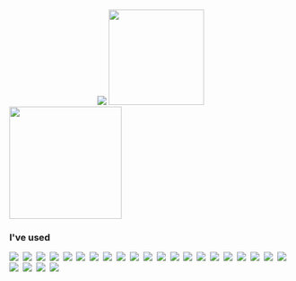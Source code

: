 # 
<div align="center"> 
  <img  src="http://mazassumnida.wtf/api/v2/generate_badge?boj=rlaxogns6515">
  <img  src="https://github-readme-stats.vercel.app/api?username=kimTH65" height="170">
</div>

<div  width="50">
  <div align="left">
    <img src="https://user-images.githubusercontent.com/59690816/172753872-df5b3d75-e4a3-4e79-9812-22a5d31d5c71.png" height="200/>
  </div>
  <div align="right">
    <h3>I've used</h3>
    <img src="https://img.shields.io/badge/Java-007396?style=flat-square&logo=Java&logoColor=white"/>&nbsp 
    <img src="https://img.shields.io/badge/Python-3766AB?style=flat-square&logo=Python&logoColor=white"/>&nbsp 
    <img src="https://img.shields.io/badge/PHP-777BB4?style=flat-square&logo=PHP&logoColor=white"/>&nbsp   
    <img src="https://img.shields.io/badge/Andorid-3DDC84?style=flat-square&logo=Android&logoColor=white"/>&nbsp 
    <img src="https://img.shields.io/badge/Kotlin-7F52FF?style=flat-square&logo=Kotlin&logoColor=white"/>&nbsp 
    <img src="https://img.shields.io/badge/Unity-111111?style=flat-square&logo=Unity&logoColor=white"/>&nbsp 
    <img src="https://img.shields.io/badge/React-61DAFB?style=flat-square&logo=React&logoColor=black"/>&nbsp 
    <img src="https://img.shields.io/badge/Node.js-339933?style=flat-square&logo=Node.js&logoColor=white"/>&nbsp 
    <img src="https://img.shields.io/badge/SpringBoot-6DB33f?style=flat-square&logo=SpringBoot&logoColor=white"/>&nbsp 
    <img src="https://img.shields.io/badge/Laravel-FF2D20?style=flat-square&logo=Laravel&logoColor=white"/>&nbsp  
    <img src="https://img.shields.io/badge/Jupyter Notebook-F37626?style=flat-square&logo=Jupyter&logoColor=white"/>&nbsp 
    <img src="https://img.shields.io/badge/TensorFlow-FF6F00?style=flat-square&logo=TensorFlow&logoColor=white"/>&nbsp    
    <img src="https://img.shields.io/badge/MySQL-4479A1?style=flat-square&logo=MySQL&logoColor=white"/>&nbsp 
    <img src="https://img.shields.io/badge/SQLite-003B57?style=flat-square&logo=SQLite&logoColor=white"/>&nbsp 
    <img src="https://img.shields.io/badge/Oracle-F80000?style=flat-square&logo=Oracle&logoColor=white"/>&nbsp 
    <img src="https://img.shields.io/badge/AWS-232F3E?style=flat-square&logo=Amazon AWS&logoColor=white"/>&nbsp 
    <img src="https://img.shields.io/badge/Apache Tomcat-F8DC70?style=flat-square&logo=Apache Tomcat&logoColor=black"/>&nbsp 
    <img src="https://img.shields.io/badge/JavaScript-F7DF1E?style=flat-square&logo=JavaScript&logoColor=white"/>&nbsp 
    <img src="https://img.shields.io/badge/HTML5-E34F26?style=flat-square&logo=HTML5&logoColor=white"/>&nbsp 
    <img src="https://img.shields.io/badge/CSS3-1572B6?style=flat-square&logo=CSS3&logoColor=white"/>&nbsp 
    <img src="https://img.shields.io/badge/jQuery-0769AD?style=flat-square&logo=jQuery&logoColor=white"/>&nbsp 
    <img src="https://img.shields.io/badge/Bootstrap-7952B3?style=flat-square&logo=Bootstrap&logoColor=white"/>&nbsp 
    <img src="https://img.shields.io/badge/Docker-2496ED?style=flat-square&logo=Docker&logoColor=white"/>&nbsp 
    <img src="https://img.shields.io/badge/VirtualBox-183A61?style=flat-square&logo=VirtualBox&logoColor=white"/>&nbsp 
    <img src="https://img.shields.io/badge/Raspberry Pi-A22846?style=flat-square&logo=Raspberry Pi&logoColor=white"/>&nbsp 
  </div>
</div>
<br>




